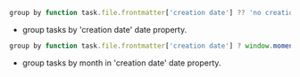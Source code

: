 <!-- placeholder to force blank line before included text -->


```javascript
group by function task.file.frontmatter['creation date'] ?? 'no creation date'
```

- group tasks by 'creation date' date property.

```javascript
group by function task.file.frontmatter['creation date'] ? window.moment(task.file.frontmatter['creation date']).format('MMMM') : 'no month'
```

- group tasks by month in 'creation date' date property.


<!-- placeholder to force blank line after included text -->
